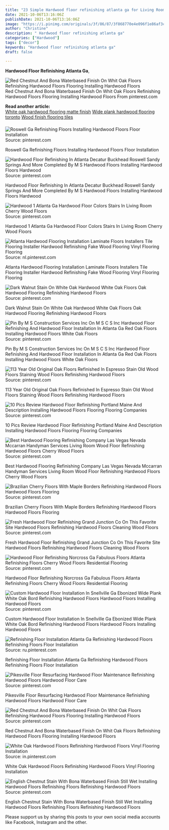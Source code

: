 ```yaml
---
title: "23 Simple Hardwood floor refinishing atlanta ga for Living Room Design"
date: 2021-10-06T13:16:06Z
publishDate: 2021-10-06T13:16:06Z
image: "https://i.pinimg.com/originals/3f/86/87/3f868770e4e096f1e86af3c90d9972c7.jpg"
author: "Christine"
description: " Hardwood floor refinishing atlanta ga"
categories: ["Hardwood"]
tags: ["decor"]
keywords: "Hardwood floor refinishing atlanta ga"
draft: false

---
```

<!-- Head tag Code -->
**Hardwood Floor Refinishing Atlanta Ga**, 

![Red Chestnut And Bona Waterbased Finish On Whit Oak Floors Refinishing Hardwood Floors Flooring Installing Hardwood Floors](https://i.pinimg.com/originals/08/5c/5a/085c5afa391d8f48559e4b1cf9d4cb93.jpg "Red Chestnut And Bona Waterbased Finish On Whit Oak Floors Refinishing Hardwood Floors Flooring Installing Hardwood Floors")
Red Chestnut And Bona Waterbased Finish On Whit Oak Floors Refinishing Hardwood Floors Flooring Installing Hardwood Floors From pinterest.com

**Read another article:**  
[White oak hardwood flooring matte finish](/white-oak-hardwood-flooring-matte-finish/)
[Wide plank hardwood flooring toronto](/wide-plank-hardwood-flooring-toronto/)
[Wood finish flooring tiles](/wood-finish-flooring-tiles/)




### 

 


![Roswell Ga Refinishing Floors Installing Hardwood Floors Floor Installation](https://i.pinimg.com/originals/b8/26/ef/b826eff1778c5f7901fa248e11f101bd.jpg "Roswell Ga Refinishing Floors Installing Hardwood Floors Floor Installation")
Source: pinterest.com

Roswell Ga Refinishing Floors Installing Hardwood Floors Floor Installation  

![Hardwood Floor Refinishing In Atlanta Decatur Buckhead Roswell Sandy Springs And More Completed By M S Hardwood Floors Installing Hardwood Floors Hardwood](https://i.pinimg.com/originals/b1/29/12/b129123779e5717a0479b03132f6bc9f.jpg "Hardwood Floor Refinishing In Atlanta Decatur Buckhead Roswell Sandy Springs And More Completed By M S Hardwood Floors Installing Hardwood Floors Hardwood")
Source: pinterest.com

Hardwood Floor Refinishing In Atlanta Decatur Buckhead Roswell Sandy Springs And More Completed By M S Hardwood Floors Installing Hardwood Floors Hardwood  

![Hardwood 1 Atlanta Ga Hardwood Floor Colors Stairs In Living Room Cherry Wood Floors](https://i.pinimg.com/736x/a9/8a/54/a98a5434e50a1ecc7e395fb463a1e163--hardwood-floor-colors-solid-hardwood-flooring.jpg "Hardwood 1 Atlanta Ga Hardwood Floor Colors Stairs In Living Room Cherry Wood Floors")
Source: pinterest.com

Hardwood 1 Atlanta Ga Hardwood Floor Colors Stairs In Living Room Cherry Wood Floors  

![Atlanta Hardwood Flooring Installation Laminate Floors Installers Tile Flooring Installer Hardwood Refinishing Fake Wood Flooring Vinyl Flooring Flooring](https://i.pinimg.com/originals/79/cc/82/79cc8221757616b263159b55f9cefd69.jpg "Atlanta Hardwood Flooring Installation Laminate Floors Installers Tile Flooring Installer Hardwood Refinishing Fake Wood Flooring Vinyl Flooring Flooring")
Source: nl.pinterest.com

Atlanta Hardwood Flooring Installation Laminate Floors Installers Tile Flooring Installer Hardwood Refinishing Fake Wood Flooring Vinyl Flooring Flooring  

![Dark Walnut Stain On White Oak Hardwood White Oak Floors Oak Hardwood Flooring Refinishing Hardwood Floors](https://i.pinimg.com/originals/f1/b5/02/f1b502c619858746b0869c038d553f31.jpg "Dark Walnut Stain On White Oak Hardwood White Oak Floors Oak Hardwood Flooring Refinishing Hardwood Floors")
Source: pinterest.com

Dark Walnut Stain On White Oak Hardwood White Oak Floors Oak Hardwood Flooring Refinishing Hardwood Floors  

![Pin By M S Construction Services Inc On M S C S Inc Hardwood Floor Refinishing And Hardwood Floor Installation In Atlanta Ga Red Oak Floors Installing Hardwood Floors White Oak Floors](https://i.pinimg.com/originals/b3/7b/49/b37b49bc0dece6d53b7ec7507089ed3a.jpg "Pin By M S Construction Services Inc On M S C S Inc Hardwood Floor Refinishing And Hardwood Floor Installation In Atlanta Ga Red Oak Floors Installing Hardwood Floors White Oak Floors")
Source: pinterest.com

Pin By M S Construction Services Inc On M S C S Inc Hardwood Floor Refinishing And Hardwood Floor Installation In Atlanta Ga Red Oak Floors Installing Hardwood Floors White Oak Floors  

![113 Year Old Original Oak Floors Refinished In Espresso Stain Old Wood Floors Staining Wood Floors Refinishing Hardwood Floors](https://i.pinimg.com/originals/ba/3b/0d/ba3b0dde68badcd94232b0b71267eada.jpg "113 Year Old Original Oak Floors Refinished In Espresso Stain Old Wood Floors Staining Wood Floors Refinishing Hardwood Floors")
Source: pinterest.com

113 Year Old Original Oak Floors Refinished In Espresso Stain Old Wood Floors Staining Wood Floors Refinishing Hardwood Floors  

![10 Pics Review Hardwood Floor Refinishing Portland Maine And Description Installing Hardwood Floors Flooring Flooring Companies](https://i.pinimg.com/originals/a8/77/0b/a8770b09a0f45ab61ecaf858b036273a.jpg "10 Pics Review Hardwood Floor Refinishing Portland Maine And Description Installing Hardwood Floors Flooring Flooring Companies")
Source: pinterest.com

10 Pics Review Hardwood Floor Refinishing Portland Maine And Description Installing Hardwood Floors Flooring Flooring Companies  

![Best Hardwood Flooring Refinishing Company Las Vegas Nevada Mccarran Handyman Services Living Room Wood Floor Refinishing Hardwood Floors Cherry Wood Floors](https://i.pinimg.com/originals/e8/de/80/e8de8013a488bdfc403e21d83ede4e8c.jpg "Best Hardwood Flooring Refinishing Company Las Vegas Nevada Mccarran Handyman Services Living Room Wood Floor Refinishing Hardwood Floors Cherry Wood Floors")
Source: pinterest.com

Best Hardwood Flooring Refinishing Company Las Vegas Nevada Mccarran Handyman Services Living Room Wood Floor Refinishing Hardwood Floors Cherry Wood Floors  

![Brazilian Cherry Floors With Maple Borders Refinishing Hardwood Floors Hardwood Floors Flooring](https://i.pinimg.com/originals/1b/ad/84/1bad84686df68a72090681cc32439c97.jpg "Brazilian Cherry Floors With Maple Borders Refinishing Hardwood Floors Hardwood Floors Flooring")
Source: pinterest.com

Brazilian Cherry Floors With Maple Borders Refinishing Hardwood Floors Hardwood Floors Flooring  

![Fresh Hardwood Floor Refinishing Grand Junction Co On This Favorite Site Hardwood Floors Refinishing Hardwood Floors Cleaning Wood Floors](https://i.pinimg.com/originals/c9/6b/55/c96b552066908bc41cce6a84af185eeb.jpg "Fresh Hardwood Floor Refinishing Grand Junction Co On This Favorite Site Hardwood Floors Refinishing Hardwood Floors Cleaning Wood Floors")
Source: pinterest.com

Fresh Hardwood Floor Refinishing Grand Junction Co On This Favorite Site Hardwood Floors Refinishing Hardwood Floors Cleaning Wood Floors  

![Hardwood Floor Refinishing Norcross Ga Fabulous Floors Atlanta Refinishing Floors Cherry Wood Floors Residential Flooring](https://i.pinimg.com/474x/2c/7a/34/2c7a3409f40d1178631b6e22505f1867.jpg "Hardwood Floor Refinishing Norcross Ga Fabulous Floors Atlanta Refinishing Floors Cherry Wood Floors Residential Flooring")
Source: pinterest.com

Hardwood Floor Refinishing Norcross Ga Fabulous Floors Atlanta Refinishing Floors Cherry Wood Floors Residential Flooring  

![Custom Hardwood Floor Installation In Snellville Ga Ebonized Wide Plank White Oak Bord Refinishing Hardwood Floors Hardwood Floors Installing Hardwood Floors](https://i.pinimg.com/originals/93/69/62/936962df430c41d63d443e85484b367f.jpg "Custom Hardwood Floor Installation In Snellville Ga Ebonized Wide Plank White Oak Bord Refinishing Hardwood Floors Hardwood Floors Installing Hardwood Floors")
Source: pinterest.com

Custom Hardwood Floor Installation In Snellville Ga Ebonized Wide Plank White Oak Bord Refinishing Hardwood Floors Hardwood Floors Installing Hardwood Floors  

![Refinishing Floor Installation Atlanta Ga Refinishing Hardwood Floors Refinishing Floors Floor Installation](https://i.pinimg.com/originals/0f/38/bc/0f38bc1c643beab78dc16cab34164a0f.jpg "Refinishing Floor Installation Atlanta Ga Refinishing Hardwood Floors Refinishing Floors Floor Installation")
Source: ru.pinterest.com

Refinishing Floor Installation Atlanta Ga Refinishing Hardwood Floors Refinishing Floors Floor Installation  

![Pikesville Floor Resurfacing Hardwood Floor Maintenance Refinishing Hardwood Floors Hardwood Floor Care](https://i.pinimg.com/originals/ef/2f/99/ef2f99acc099b0292139c52b367172c0.png "Pikesville Floor Resurfacing Hardwood Floor Maintenance Refinishing Hardwood Floors Hardwood Floor Care")
Source: pinterest.com

Pikesville Floor Resurfacing Hardwood Floor Maintenance Refinishing Hardwood Floors Hardwood Floor Care  

![Red Chestnut And Bona Waterbased Finish On Whit Oak Floors Refinishing Hardwood Floors Flooring Installing Hardwood Floors](https://i.pinimg.com/originals/08/5c/5a/085c5afa391d8f48559e4b1cf9d4cb93.jpg "Red Chestnut And Bona Waterbased Finish On Whit Oak Floors Refinishing Hardwood Floors Flooring Installing Hardwood Floors")
Source: pinterest.com

Red Chestnut And Bona Waterbased Finish On Whit Oak Floors Refinishing Hardwood Floors Flooring Installing Hardwood Floors  

![White Oak Hardwood Floors Refinishing Hardwood Floors Vinyl Flooring Installation](https://i.pinimg.com/originals/88/16/27/88162786f62bacc4746b7df0eefdcbae.jpg "White Oak Hardwood Floors Refinishing Hardwood Floors Vinyl Flooring Installation")
Source: in.pinterest.com

White Oak Hardwood Floors Refinishing Hardwood Floors Vinyl Flooring Installation  

![English Chestnut Stain With Bona Waterbased Finish Still Wet Installing Hardwood Floors Refinishing Floors Refinishing Hardwood Floors](https://i.pinimg.com/originals/3f/86/87/3f868770e4e096f1e86af3c90d9972c7.jpg "English Chestnut Stain With Bona Waterbased Finish Still Wet Installing Hardwood Floors Refinishing Floors Refinishing Hardwood Floors")
Source: pinterest.com

English Chestnut Stain With Bona Waterbased Finish Still Wet Installing Hardwood Floors Refinishing Floors Refinishing Hardwood Floors  

Please support us by sharing this posts to your own social media accounts like Facebook, Instagram and the other.

